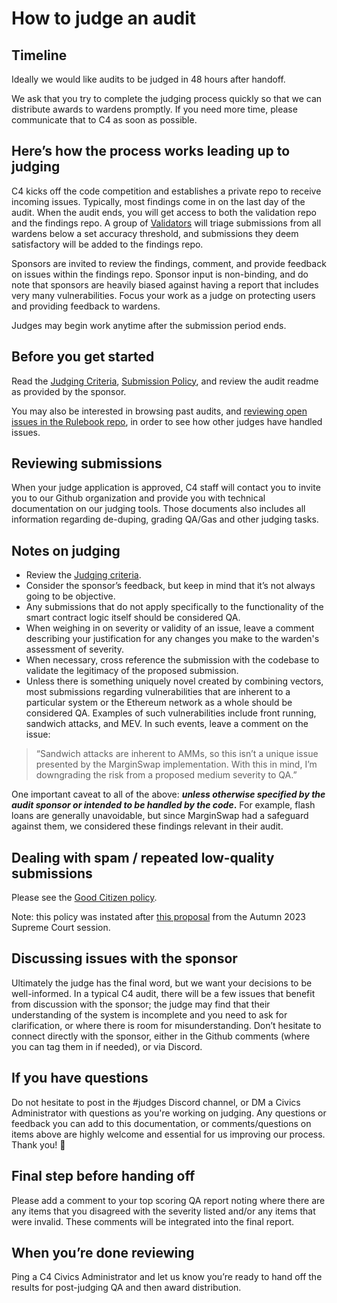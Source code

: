 # How to judge an audit

## Timeline
Ideally we would like audits to be judged in 48 hours after handoff.

We ask that you try to complete the judging process quickly so that we can distribute awards to wardens promptly. If you need more time, please communicate that to C4 as soon as possible.

## Here’s how the process works leading up to judging

C4 kicks off the code competition and establishes a private repo to receive incoming issues. Typically, most findings come in on the last day of the audit. When the audit ends, you will get access to both the validation repo and the findings repo. A group of [Validators](https://docs.code4rena.com/certified-contributors/validators.md) will triage submissions from all wardens below a set accuracy threshold, and submissions they deem satisfactory will be added to the findings repo.

Sponsors are invited to review the findings, comment, and provide feedback on issues within the findings repo. Sponsor input is non-binding, and do note that sponsors are heavily biased against having a report that includes very many vulnerabilities. Focus your work as a judge on protecting users and providing feedback to wardens.

Judges may begin work anytime after the submission period ends.

## Before you get started

Read the [Judging Criteria](https://docs.code4rena.com/roles/wardens/judging-criteria), [Submission Policy](https://docs.code4rena.com/wardens/submission-policy.md), and review the audit readme as provided by the sponsor.

You may also be interested in browsing past audits, and [reviewing open issues in the Rulebook repo](https://github.com/code-423n4/rulebook/issues), in order to see how other judges have handled issues.

## Reviewing submissions
When your judge application is approved, C4 staff will contact you to invite you to our Github organization and provide you with technical documentation on our judging tools.
Those documents also includes all information regarding de-duping, grading QA/Gas and other judging tasks.

## Notes on judging

* Review the [Judging criteria](https://docs.code4rena.com/roles/wardens/judging-criteria).
* Consider the sponsor’s feedback, but keep in mind that it’s not always going to be objective.
* Any submissions that do not apply specifically to the functionality of the smart contract logic itself should be considered QA.
* When weighing in on severity or validity of an issue, leave a comment describing your justification for any changes you make to the warden's assessment of severity.
* When necessary, cross reference the submission with the codebase to validate the legitimacy of the proposed submission.
* Unless there is something uniquely novel created by combining vectors, most submissions regarding vulnerabilities that are inherent to a particular system or the Ethereum network as a whole should be considered QA. Examples of such vulnerabilities include front running, sandwich attacks, and MEV. In such events, leave a comment on the issue:

> “Sandwich attacks are inherent to AMMs, so this isn’t a unique issue presented by the MarginSwap implementation. With this in mind, I’m downgrading the risk from a proposed medium severity to QA.”

One important caveat to all of the above: _**unless otherwise specified by the audit sponsor or intended to be handled by the code**_**.** For example, flash loans are generally unavoidable, but since MarginSwap had a safeguard against them, we considered these findings relevant in their audit.

## Dealing with spam / repeated low-quality submissions

Please see the [Good Citizen policy](https://docs.code4rena.com/roles/wardens/submission-guidelines#good-citizenship-is-a-requirement-for-compensation).

Note: this policy was instated after [this proposal](https://docs.code4rena.com/awarding/judging-criteria/supreme-court-decisions-fall-2023#proposal-penalties-for-invalid-submissions) from the Autumn 2023 Supreme Court session.

## Discussing issues with the sponsor

Ultimately the judge has the final word, but we want your decisions to be well-informed. In a typical C4 audit, there will be a few issues that benefit from discussion with the sponsor; the judge may find that their understanding of the system is incomplete and you need to ask for clarification, or where there is room for misunderstanding. Don’t hesitate to connect directly with the sponsor, either in the Github comments (where you can tag them in if needed), or via Discord.

## If you have questions

Do not hesitate to post in the #judges Discord channel, or DM a Civics Administrator with questions as you're working on judging. Any questions or feedback you can add to this documentation, or comments/questions on items above are highly welcome and essential for us improving our process. Thank you! 🙏

## Final step before handing off

Please add a comment to your top scoring QA report noting where there are any items that you disagreed with the severity listed and/or any items that were invalid. These comments will be integrated into the final report.

## When you’re done reviewing

Ping a C4 Civics Administrator and let us know you’re ready to hand off the results for post-judging QA and then award distribution.
